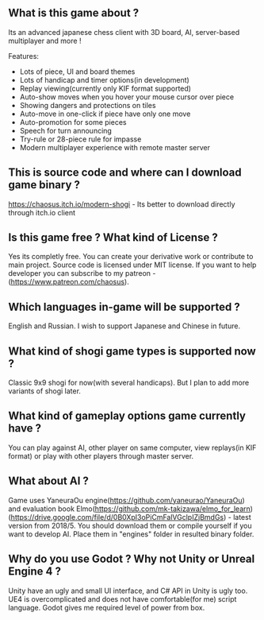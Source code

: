 ## What is this game about ?

Its an advanced japanese chess client with 3D board, AI, server-based multiplayer and more !

Features:

- Lots of piece, UI and board themes
- Lots of handicap and timer options(in development)
- Replay viewing(currently only KIF format supported)
- Auto-show moves when you hover your mouse cursor over piece
- Showing dangers and protections on tiles
- Auto-move in one-click if piece have only one move
- Auto-promotion for some pieces
- Speech for turn announcing
- Try-rule or 28-piece rule for impasse
- Modern multiplayer experience with remote master server

## This is source code and where can I download game binary ?

https://chaosus.itch.io/modern-shogi - Its better to download directly through itch.io client

## Is this game free ? What kind of License ? 

Yes its completly free. You can create your derivative work or contribute to main project. Source code is licensed under MIT license. If you want to help developer you can subscribe to my patreon - (https://www.patreon.com/chaosus). 

## Which languages in-game will be supported ?

English and Russian. I wish to support Japanese and Chinese in future.

## What kind of shogi game types is supported now ?

Classic 9x9 shogi for now(with several handicaps). But I plan to add more variants of shogi later. 

## What kind of gameplay options game currently have ?

You can play against AI, other player on same computer, view replays(in KIF format) or play with other players through master server.

## What about AI ?

Game uses YaneuraOu engine(https://github.com/yaneurao/YaneuraOu) and evaluation book Elmo(https://github.com/mk-takizawa/elmo_for_learn) (https://drive.google.com/file/d/0B0XpI3oPiCmFalVGclpIZjBmdGs) - latest version from 2018/5. You should download them or compile yourself if you want to develop AI. Place them in "engines" folder in resulted binary folder. 

## Why do you use Godot ? Why not Unity or Unreal Engine 4 ?

Unity have an ugly and small UI interface, and C# API in Unity is ugly too.
UE4 is overcomplicated and does not have comfortable(for me) script language.
Godot gives me required level of power from box.
